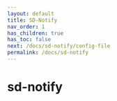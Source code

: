 ```yaml
---
layout: default
title: SD-Notify
nav_order: 1
has_children: true
has_toc: false
next: /docs/sd-notify/config-file
permalink: /docs/sd-notify
---
```


# sd-notify

